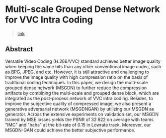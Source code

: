 # Multi-scale Grouped Dense Network for VVC Intra Coding
> [link](https://ieeexplore.ieee.org/stamp/stamp.jsp?tp=&arnumber=9150968)
## Abstract
Versatile Video Coding (H.266/VVC) standard achieves better image quality when keeping the same bits than any other conventional image codec, such as BPG, JPEG, and etc. However, it is still attractive and challenging to improve the image quality with high compression ratio on the basis of traditional coding techniques. In this paper, we design the multi-scale grouped dense network (MSGDN) to further reduce the compression artifacts by combining the multi-scale and grouped dense block, which are integrated as the post-process network of VVC intra coding. Besides, to improve the subjective quality of compressed image, we also present a generative adversarial network (MSGDNGAN) by utilizing our MSGDN as generator. Across the extensive experiments on validation set, our MSGDN trained by MSE losses yields the PSNR of 32.622 on average with teams "IMC" and "haha" at the bit-rate of 0.15 in Lowrate track. Moreover, our MSGDN-GAN could achieve the better subjective performance.